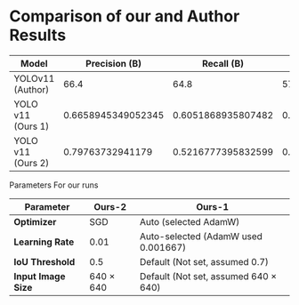 # Comparison of our and Author Results



| Model       | Precision (B) | Recall (B) | mAP50 (B) | 
|------------|-------------|-----------|-----------|
| YOLOv11 (Author)    | 66.4      | 64.8    | 57.2    |
| YOLO v11 (Ours 1) | 0.6658945349052345      | 0.6051868935807482       | 0.6238935040139992       |
| YOLO v11 (Ours 2) | 0.79763732941179      | 0.5216777395832599       | 0.6434454997283249       |


Parameters For our runs

| Parameter          | Ours-2  | Ours-1 | 
|-------------------|----------------------|--------------|
| **Optimizer**    | SGD                  | Auto (selected AdamW) | 
| **Learning Rate** | 0.01                 | Auto-selected (AdamW used 0.001667) | 
| **IoU Threshold** | 0.5                  | Default (Not set, assumed 0.7) | 
| **Input Image Size** | 640 × 640           | Default (Not set, assumed 640 × 640) | 

